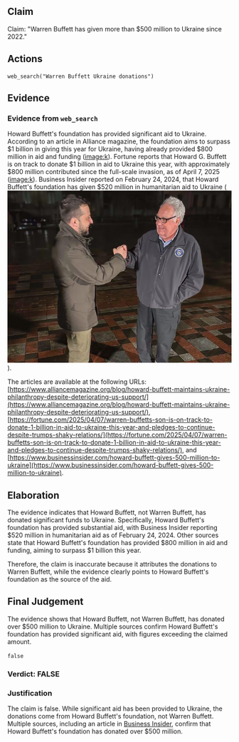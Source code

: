 ## Claim
Claim: "Warren Buffett has given more than $500 million to Ukraine since 2022."

## Actions
```
web_search("Warren Buffett Ukraine donations")
```

## Evidence
### Evidence from `web_search`
Howard Buffett's foundation has provided significant aid to Ukraine. According to an article in Alliance magazine, the foundation aims to surpass $1 billion in giving this year for Ukraine, having already provided $800 million in aid and funding (<image:k>). Fortune reports that Howard G. Buffett is on track to donate $1 billion in aid to Ukraine this year, with approximately $800 million contributed since the full-scale invasion, as of April 7, 2025 (<image:k>). Business Insider reported on February 24, 2024, that Howard Buffett's foundation has given $520 million in humanitarian aid to Ukraine (![image 508](media/2025-08-06_17-43-1754502221-865316.jpg)).

The articles are available at the following URLs: [https://www.alliancemagazine.org/blog/howard-buffett-maintains-ukraine-philanthropy-despite-deteriorating-us-support/](https://www.alliancemagazine.org/blog/howard-buffett-maintains-ukraine-philanthropy-despite-deteriorating-us-support/), [https://fortune.com/2025/04/07/warren-buffetts-son-is-on-track-to-donate-1-billion-in-aid-to-ukraine-this-year-and-pledges-to-continue-despite-trumps-shaky-relations/](https://fortune.com/2025/04/07/warren-buffetts-son-is-on-track-to-donate-1-billion-in-aid-to-ukraine-this-year-and-pledges-to-continue-despite-trumps-shaky-relations/), and [https://www.businessinsider.com/howard-buffett-gives-500-million-to-ukraine](https://www.businessinsider.com/howard-buffett-gives-500-million-to-ukraine).


## Elaboration
The evidence indicates that Howard Buffett, not Warren Buffett, has donated significant funds to Ukraine. Specifically, Howard Buffett's foundation has provided substantial aid, with Business Insider reporting $520 million in humanitarian aid as of February 24, 2024. Other sources state that Howard Buffett's foundation has provided $800 million in aid and funding, aiming to surpass $1 billion this year.

Therefore, the claim is inaccurate because it attributes the donations to Warren Buffett, while the evidence clearly points to Howard Buffett's foundation as the source of the aid.


## Final Judgement
The evidence shows that Howard Buffett, not Warren Buffett, has donated over $500 million to Ukraine. Multiple sources confirm Howard Buffett's foundation has provided significant aid, with figures exceeding the claimed amount.

`false`

### Verdict: FALSE

### Justification
The claim is false. While significant aid has been provided to Ukraine, the donations come from Howard Buffett's foundation, not Warren Buffett. Multiple sources, including an article in [Business Insider](https://www.businessinsider.com/howard-buffett-gives-500-million-to-ukraine), confirm that Howard Buffett's foundation has donated over $500 million.
